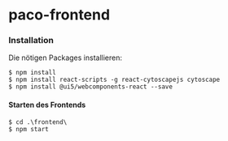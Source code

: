 # paco-frontend

### Installation
Die nötigen Packages installieren:
```
$ npm install
$ npm install react-scripts -g react-cytoscapejs cytoscape
$ npm install @ui5/webcomponents-react --save
```

#### Starten des Frontends
```
$ cd .\frontend\
$ npm start
```
